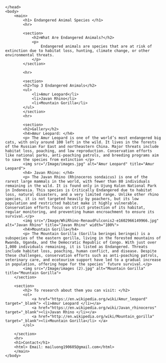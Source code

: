 <!DOCTYPE html>
<html>
    <head>
    <meta charset="UTF-8">
    <title>Endangered Animals</title>

    </head>
    <body>
        <main>
            <h1> Endangered Animal Species </h1>
            <hr>

            <section>
                <h2>What Are Endangered Animals?</h2>
                <p>
                    Endangered animals are species that are at risk of extinction due to habitat loss, hunting, climate change, or other environmental threats.
                </p>
            </section>

            <hr>

            <section>
            <h2>Top 3 Endangered Animals</h2>
            <ul>
                <li>Amur Leopard</li>
                <li>Javan Rhino</li>
                <li>Mountain Gorilla</li>
            </ul>
            </section>
            <hr>

            <section>
            <h2>Gallery</h2>
            <h4>Amur Leopard: </h4>
            <p> The Amur Leopard is one of the world’s most endangered big cats, with only around 100 left in the wild. It lives in the forests of the Russian Far East and northeastern China. Major threats include habitat loss, poaching, and low reproduction. Conservation efforts like national parks, anti-poaching patrols, and breeding programs aim to save the species from extinction </p>
            <img src="/Image/images.jpg" alt="Amur Leopard" title="Amur Leopard"> 
            <h4> Javan Rhino: </h4>
            <p> The Javan Rhino (Rhinoceros sondaicus) is one of the rarest large mammals in the world, with fewer than 80 individuals remaining in the wild. It is found only in Ujung Kulon National Park in Indonesia. This species is Critically Endangered due to habitat loss, natural disasters, and a very limited range. Unlike other rhino species, it is not targeted heavily by poachers, but its low population and restricted habitat make it highly vulnerable. Conservation efforts focus on strict protection of its habitat, regular monitoring, and preventing human encroachment to ensure its survival.</p>
            <img src="/Image/WhiRhino-RenaudFulconis2-e1602966149966.jpg" alt="Javan Rhino" title="Javan Rhino" width="100%"> 
            <h4>Mountain Gorilla</h4>
            <p> The Mountain Gorilla (Gorilla beringei beringei) is a subspecies of the eastern gorilla, living in the forested mountains of Rwanda, Uganda, and the Democratic Republic of Congo. With just over 1,000 individuals remaining, it is listed as Endangered. Threats include habitat loss, poaching, human conflict, and disease. Despite these challenges, conservation efforts such as anti-poaching patrols, veterinary care, and ecotourism support have led to a gradual increase in population, offering hope for the species’ future survival.</p>
            <img src="/Image/images (2).jpg" alt="Mountain Gorilla" title="Mountain Gorilla">
        </section>

        <section>
            <h2> To research about them you can visit: </h2>
            <ol>
                <a href="https://en.wikipedia.org/wiki/Amur_leopard" target="_blank"> <li>Amur Leopard </li></a>
                <a href="https://en.wikipedia.org/wiki/Javan_rhinoceros" target="_blank"><li>Javan Rhino </li></a>
                <a href="http://en.wikipedia.org/wiki/Mountain_gorilla" target="_blank"><li>Mountain Gorilla</li> </a>
            </ol>
            
        </section>
        <hr>
        <h1>Contact</h1>
        <html> Email: mailuong190605@gmail.com</html>
        </main>
    </body>

</html>
